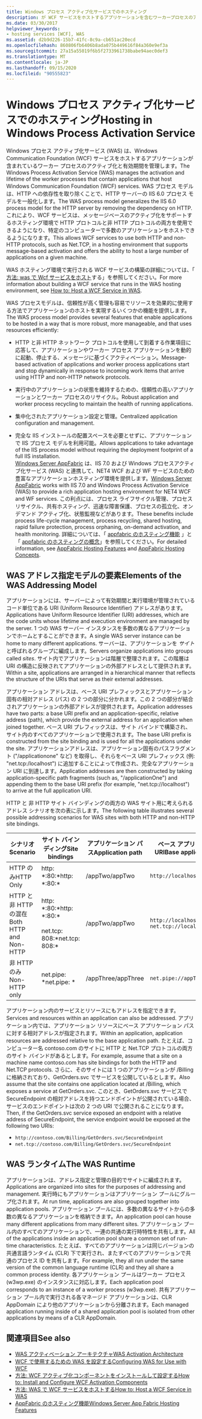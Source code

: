 ```yaml
---
title: Windows プロセス アクティブ化サービスでのホスティング
description: が WCF サービスをホストするアプリケーションを含むワーカープロセスのアクティブ化と有効期間を管理するしくみについて説明します。
ms.date: 03/30/2017
helpviewer_keywords:
- hosting services [WCF], WAS
ms.assetid: d2b9d226-15b7-41fc-8c9a-cb651ac20ecd
ms.openlocfilehash: 860806fb6406b8ada075b449616f84a360e9ef3a
ms.sourcegitcommit: 27a15a55019f6b5f2733961738babe94aec0def3
ms.translationtype: MT
ms.contentlocale: ja-JP
ms.lasthandoff: 09/15/2020
ms.locfileid: "90555823"
---
```

# <a name="hosting-in-windows-process-activation-service"></a><span data-ttu-id="a6297-103">Windows プロセス アクティブ化サービスでのホスティング</span><span class="sxs-lookup"><span data-stu-id="a6297-103">Hosting in Windows Process Activation Service</span></span>
<span data-ttu-id="a6297-104">Windows プロセス アクティブ化サービス (WAS) は、Windows Communication Foundation (WCF) サービスをホストするアプリケーションが含まれているワーカー プロセスのアクティブ化と有効期間を管理します。</span><span class="sxs-lookup"><span data-stu-id="a6297-104">The Windows Process Activation Service (WAS) manages the activation and lifetime of the worker processes that contain applications that host Windows Communication Foundation (WCF) services.</span></span> <span data-ttu-id="a6297-105">WAS プロセス モデルは、HTTP への依存性を取り除くことで、HTTP サーバーの IIS 6.0 プロセス モデルを一般化します。</span><span class="sxs-lookup"><span data-stu-id="a6297-105">The WAS process model generalizes the IIS 6.0 process model for the HTTP server by removing the dependency on HTTP.</span></span> <span data-ttu-id="a6297-106">これにより、WCF サービスは、メッセージベースのアクティブ化をサポートするホスティング環境で HTTP プロトコルと非 HTTP プロトコルの両方を使用できるようになり、特定のコンピューターで多数のアプリケーションをホストできるようになります。</span><span class="sxs-lookup"><span data-stu-id="a6297-106">This allows WCF services to use both HTTP and non-HTTP protocols, such as Net.TCP, in a hosting environment that supports message-based activation and offers the ability to host a large number of applications on a given machine.</span></span>  
  
 <span data-ttu-id="a6297-107">WAS ホスティング環境で実行される WCF サービスの構築の詳細については、「 [方法: was で Wcf サービスをホスト](how-to-host-a-wcf-service-in-was.md)する」を参照してください。</span><span class="sxs-lookup"><span data-stu-id="a6297-107">For more information about building a WCF service that runs in the WAS hosting environment, see [How to: Host a WCF Service in WAS](how-to-host-a-wcf-service-in-was.md).</span></span>  
  
 <span data-ttu-id="a6297-108">WAS プロセスモデルは、信頼性が高く管理も容易でリソースを効果的に使用する方法でアプリケーションのホストを実現するいくつかの機能を提供します。</span><span class="sxs-lookup"><span data-stu-id="a6297-108">The WAS process model provides several features that enable applications to be hosted in a way that is more robust, more manageable, and that uses resources efficiently:</span></span>  
  
- <span data-ttu-id="a6297-109">HTTP と非 HTTP ネットワーク プロトコルを使用して到着する作業項目に応答して、アプリケーションやワーカー プロセス アプリケーションを動的に起動、停止する、メッセージに基づくアクティベーション。</span><span class="sxs-lookup"><span data-stu-id="a6297-109">Message-based activation of applications and worker process applications start and stop dynamically in response to incoming work items that arrive using HTTP and non-HTTP network protocols.</span></span>  
  
- <span data-ttu-id="a6297-110">実行中のアプリケーションの状態を維持するための、信頼性の高いアプリケーションとワーカー プロセスのリサイクル。</span><span class="sxs-lookup"><span data-stu-id="a6297-110">Robust application and worker process recycling to maintain the health of running applications.</span></span>  
  
- <span data-ttu-id="a6297-111">集中化されたアプリケーション設定と管理。</span><span class="sxs-lookup"><span data-stu-id="a6297-111">Centralized application configuration and management.</span></span>  
  
- <span data-ttu-id="a6297-112">完全な IIS インストールの配置スペースを必要とせずに、アプリケーションで IIS プロセス モデルを利用可能。</span><span class="sxs-lookup"><span data-stu-id="a6297-112">Allows applications to take advantage of the IIS process model without requiring the deployment footprint of a full IIS installation.</span></span>  
<span data-ttu-id="a6297-113">[Windows Server AppFabric](/previous-versions/appfabric/ff384253(v=azure.10)) は、IIS 7.0 および Windows プロセスアクティブ化サービス (WAS) と連携して、NET4 WCF および WF サービスのための豊富なアプリケーションホスティング環境を提供します。</span><span class="sxs-lookup"><span data-stu-id="a6297-113">[Windows Server AppFabric](/previous-versions/appfabric/ff384253(v=azure.10)) works with IIS 7.0 and Windows Process Activation Service (WAS) to provide a rich application hosting environment for NET4 WCF and WF services.</span></span> <span data-ttu-id="a6297-114">この利点には、プロセス ライフサイクル管理、プロセス リサイクル、共有ホスティング、迅速な障害保護、プロセスの孤立化、オンデマンド アクティブ化、状態監視などがあります。</span><span class="sxs-lookup"><span data-stu-id="a6297-114">These benefits include process life-cycle management, process recycling, shared hosting, rapid failure protection, process orphaning, on-demand activation, and health monitoring.</span></span> <span data-ttu-id="a6297-115">詳細については、「 [appfabric のホスティング機能](/previous-versions/appfabric/ee677189(v=azure.10)) 」と「 [appfabric のホスティングの概念](/previous-versions/appfabric/ee677371(v=azure.10))」を参照してください。</span><span class="sxs-lookup"><span data-stu-id="a6297-115">For detailed information, see [AppFabric Hosting Features](/previous-versions/appfabric/ee677189(v=azure.10)) and [AppFabric Hosting Concepts](/previous-versions/appfabric/ee677371(v=azure.10)).</span></span>  
  
## <a name="elements-of-the-was-addressing-model"></a><span data-ttu-id="a6297-116">WAS アドレス指定モデルの要素</span><span class="sxs-lookup"><span data-stu-id="a6297-116">Elements of the WAS Addressing Model</span></span>  
 <span data-ttu-id="a6297-117">アプリケーションには、サーバーによって有効期間と実行環境が管理されているコード単位である URI (Uniform Resource Identifier) アドレスがあります。</span><span class="sxs-lookup"><span data-stu-id="a6297-117">Applications have Uniform Resource Identifier (URI) addresses, which are the code units whose lifetime and execution environment are managed by the server.</span></span> <span data-ttu-id="a6297-118">1 つの WAS サーバー インスタンスを多数の異なるアプリケーションでホームとすることができます。</span><span class="sxs-lookup"><span data-stu-id="a6297-118">A single WAS server instance can be home to many different applications.</span></span> <span data-ttu-id="a6297-119">サーバーは、アプリケーションを *サイト*と呼ばれるグループに編成します。</span><span class="sxs-lookup"><span data-stu-id="a6297-119">Servers organize applications into groups called *sites*.</span></span> <span data-ttu-id="a6297-120">サイト内でアプリケーションは階層で整理されます。この階層は URI の構造に反映されてアプリケーションの外部アドレスとして提供されます。</span><span class="sxs-lookup"><span data-stu-id="a6297-120">Within a site, applications are arranged in a hierarchical manner that reflects the structure of the URIs that serve as their external addresses.</span></span>  
  
 <span data-ttu-id="a6297-121">アプリケーション アドレスは、ベース URI プレフィックスとアプリケーション固有の相対アドレス (パス) の 2 つの部分に分かれます。この 2 つの部分が結合されアプリケーションの外部アドレスが提供されます。</span><span class="sxs-lookup"><span data-stu-id="a6297-121">Application addresses have two parts: a base URI prefix and an application-specific, relative address (path), which provide the external address for an application when joined together.</span></span> <span data-ttu-id="a6297-122">ベース URI プレフィックスは、サイト バインドで構築され、サイト内のすべてのアプリケーションで使用されます。</span><span class="sxs-lookup"><span data-stu-id="a6297-122">The base URI prefix is constructed from the site binding and is used for all the applications under the site.</span></span> <span data-ttu-id="a6297-123">アプリケーションアドレスは、アプリケーション固有のパスフラグメント ("/applicationone" など) を取得し、それらをベース URI プレフィックス (例: "net.tcp:/localhost") に追加することによって作成され、完全なアプリケーション URI に到達します。</span><span class="sxs-lookup"><span data-stu-id="a6297-123">Application addresses are then constructed by taking application-specific path fragments (such as, "/applicationOne") and appending them to the base URI prefix (for example, "net.tcp://localhost") to arrive at the full application URI.</span></span>  
  
 <span data-ttu-id="a6297-124">HTTP と 非 HTTP サイト バインディングの両方の WAS サイト用に考えられるアドレス シナリオを次の表に示します。</span><span class="sxs-lookup"><span data-stu-id="a6297-124">The following table illustrates several possible addressing scenarios for WAS sites with both HTTP and non-HTTP site bindings.</span></span>  
  
|<span data-ttu-id="a6297-125">シナリオ</span><span class="sxs-lookup"><span data-stu-id="a6297-125">Scenario</span></span>|<span data-ttu-id="a6297-126">サイト バインディング</span><span class="sxs-lookup"><span data-stu-id="a6297-126">Site bindings</span></span>|<span data-ttu-id="a6297-127">アプリケーション パス</span><span class="sxs-lookup"><span data-stu-id="a6297-127">Application path</span></span>|<span data-ttu-id="a6297-128">ベース アプリケーション URI</span><span class="sxs-lookup"><span data-stu-id="a6297-128">Base application URIs</span></span>|  
|--------------|-------------------|----------------------|---------------------------|  
|<span data-ttu-id="a6297-129">HTTP のみ</span><span class="sxs-lookup"><span data-stu-id="a6297-129">HTTP Only</span></span>|<span data-ttu-id="a6297-130">http: \*:80:\*</span><span class="sxs-lookup"><span data-stu-id="a6297-130">http: \*:80:\*</span></span>|<span data-ttu-id="a6297-131">/appTwo</span><span class="sxs-lookup"><span data-stu-id="a6297-131">/appTwo</span></span>|`http://localhost/appTwo/`|  
|<span data-ttu-id="a6297-132">HTTP と 非 HTTP の混在</span><span class="sxs-lookup"><span data-stu-id="a6297-132">Both HTTP and Non-HTTP</span></span>|<span data-ttu-id="a6297-133">http: \*:80:\*</span><span class="sxs-lookup"><span data-stu-id="a6297-133">http: \*:80:\*</span></span><br /><br /> <span data-ttu-id="a6297-134">net.tcp: 808:\*</span><span class="sxs-lookup"><span data-stu-id="a6297-134">net.tcp: 808:\*</span></span>|<span data-ttu-id="a6297-135">/appTwo</span><span class="sxs-lookup"><span data-stu-id="a6297-135">/appTwo</span></span>|`http://localhost/appTwo/`<br />`net.tcp://localhost/appTwo/`|  
|<span data-ttu-id="a6297-136">非 HTTP のみ</span><span class="sxs-lookup"><span data-stu-id="a6297-136">Non-HTTP only</span></span>|<span data-ttu-id="a6297-137">net.pipe: \*</span><span class="sxs-lookup"><span data-stu-id="a6297-137">net.pipe: \*</span></span>|<span data-ttu-id="a6297-138">/appThree</span><span class="sxs-lookup"><span data-stu-id="a6297-138">/appThree</span></span>|`net.pipe://appThree/`|  
  
 <span data-ttu-id="a6297-139">アプリケーション内のサービスとリソースにもアドレスを指定できます。</span><span class="sxs-lookup"><span data-stu-id="a6297-139">Services and resources within an application can also be addressed.</span></span> <span data-ttu-id="a6297-140">アプリケーション内では、アプリケーション リソースにベース アプリケーション パスに対する相対アドレスが指定されます。</span><span class="sxs-lookup"><span data-stu-id="a6297-140">Within an application, application resources are addressed relative to the base application path.</span></span> <span data-ttu-id="a6297-141">たとえば、コンピューター名 contoso.com のサイトに HTTP と Net.TCP プロトコルの両方のサイト バインドがあるとします。</span><span class="sxs-lookup"><span data-stu-id="a6297-141">For example, assume that a site on a machine name contoso.com has site bindings for both the HTTP and Net.TCP protocols.</span></span> <span data-ttu-id="a6297-142">さらに、そのサイトには 1 つのアプリケーションが /Billing に格納されており、GetOrders.svc でサービスを公開しているとします。</span><span class="sxs-lookup"><span data-stu-id="a6297-142">Also assume that the site contains one application located at /Billing, which exposes a service at GetOrders.svc.</span></span> <span data-ttu-id="a6297-143">このとき、GetOrders.svc サービスで SecureEndpoint の相対アドレスを持つエンドポイントが公開されている場合、サービスのエンドポイントは次の 2 つの URI で公開されることになります。</span><span class="sxs-lookup"><span data-stu-id="a6297-143">Then, if the GetOrders.svc service exposed an endpoint with a relative address of SecureEndpoint, the service endpoint would be exposed at the following two URIs:</span></span>  
  
- `http://contoso.com/Billing/GetOrders.svc/SecureEndpoint`
- `net.tcp://contoso.com/Billing/GetOrders.svc/SecureEndpoint`
  
## <a name="the-was-runtime"></a><span data-ttu-id="a6297-144">WAS ランタイム</span><span class="sxs-lookup"><span data-stu-id="a6297-144">The WAS Runtime</span></span>  
 <span data-ttu-id="a6297-145">アプリケーションは、アドレス指定と管理の目的でサイトに編成されます。</span><span class="sxs-lookup"><span data-stu-id="a6297-145">Applications are organized into sites for the purposes of addressing and management.</span></span> <span data-ttu-id="a6297-146">実行時にもアプリケーションはアプリケーション プールにグループ化されます。</span><span class="sxs-lookup"><span data-stu-id="a6297-146">At run time, applications are also grouped together into application pools.</span></span> <span data-ttu-id="a6297-147">アプリケーション プールには、多数の異なるサイトからの多数の異なるアプリケーションを格納できます。</span><span class="sxs-lookup"><span data-stu-id="a6297-147">An application pool can house many different applications from many different sites.</span></span> <span data-ttu-id="a6297-148">アプリケーション プール内のすべてのアプリケーションで、一連の共通の実行時特性を共有します。</span><span class="sxs-lookup"><span data-stu-id="a6297-148">All of the applications inside an application pool share a common set of run-time characteristics.</span></span> <span data-ttu-id="a6297-149">たとえば、すべてのアプリケーションは同じバージョンの共通言語ランタイム (CLR) 下で実行され、またすべてのアプリケーションで共通のプロセス ID を共有します。</span><span class="sxs-lookup"><span data-stu-id="a6297-149">For example, they all run under the same version of the common language runtime (CLR) and they all share a common process identity.</span></span> <span data-ttu-id="a6297-150">各アプリケーション プールはワーカー プロセス (w3wp.exe) のインスタンスに対応します。</span><span class="sxs-lookup"><span data-stu-id="a6297-150">Each application pool corresponds to an instance of a worker process (w3wp.exe).</span></span> <span data-ttu-id="a6297-151">共有アプリケーション プール内で実行される各マネージド アプリケーションは、CLR AppDomain により他のアプリケーションから分離されます。</span><span class="sxs-lookup"><span data-stu-id="a6297-151">Each managed application running inside of a shared application pool is isolated from other applications by means of a CLR AppDomain.</span></span>  
  
## <a name="see-also"></a><span data-ttu-id="a6297-152">関連項目</span><span class="sxs-lookup"><span data-stu-id="a6297-152">See also</span></span>

- [<span data-ttu-id="a6297-153">WAS アクティベーション アーキテクチャ</span><span class="sxs-lookup"><span data-stu-id="a6297-153">WAS Activation Architecture</span></span>](was-activation-architecture.md)
- [<span data-ttu-id="a6297-154">WCF で使用するための WAS を設定する</span><span class="sxs-lookup"><span data-stu-id="a6297-154">Configuring WAS for Use with WCF</span></span>](configuring-the-wpa--service-for-use-with-wcf.md)
- [<span data-ttu-id="a6297-155">方法: WCF アクティブ化コンポーネントをインストールして設定する</span><span class="sxs-lookup"><span data-stu-id="a6297-155">How to: Install and Configure WCF Activation Components</span></span>](how-to-install-and-configure-wcf-activation-components.md)
- [<span data-ttu-id="a6297-156">方法: WAS で WCF サービスをホストする</span><span class="sxs-lookup"><span data-stu-id="a6297-156">How to: Host a WCF Service in WAS</span></span>](how-to-host-a-wcf-service-in-was.md)
- <span data-ttu-id="a6297-157">[AppFabric のホスティング機能](/previous-versions/appfabric/ee677189(v=azure.10))</span><span class="sxs-lookup"><span data-stu-id="a6297-157">[Windows Server App Fabric Hosting Features](/previous-versions/appfabric/ee677189(v=azure.10))</span></span>
